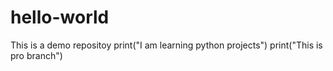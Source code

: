 # hello-world
This is a demo repositoy
print("I am learning python projects")
print("This is pro branch")
